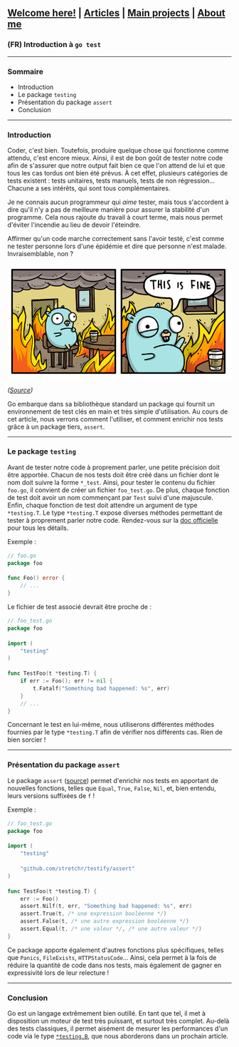 ## [Welcome here!](https://vpenando.github.io) | [Articles](https://vpenando.github.io/articles.html) | [Main projects](https://vpenando.github.io/projects.html) | [About me](https://vpenando.github.io/about.html)

### (FR) Introduction à `go test`

---

### Sommaire
* Introduction
* Le package `testing`
* Présentation du package `assert`
* Conclusion

---

### Introduction

Coder, c'est bien. Toutefois, produire quelque chose qui fonctionne comme attendu, c'est encore mieux. Ainsi, il est de bon goût de tester notre code afin de s'assurer que
notre output fait bien ce que l'on attend de lui et que tous les cas tordus ont bien été prévus. À cet effet, plusieurs catégories de tests existent : tests unitaires, tests manuels, tests de non régression... Chacune a ses intérêts, qui sont tous complémentaires.

Je ne connais aucun programmeur qui *aime* tester, mais tous s'accordent à dire qu'il n'y a pas de meilleure manière pour assurer la stabilité d'un programme. Cela nous rajoute du travail à court terme, mais nous permet d'éviter l'incendie au lieu de devoir l'éteindre.

Affirmer qu'un code marche correctement sans l'avoir testé, c'est comme ne tester personne lors d'une épidémie et dire que personne n'est malade. Invraisemblable, non ?

<img src="this_is_fine_go.png" align="center" />

*([Source](https://github.com/ashleymcnamara/gophers))*

Go embarque dans sa bibliothèque standard un package qui fournit un environnement de test clés en main et très simple d'utilisation. Au cours de cet article, nous verrons comment l'utiliser, et comment enrichir nos tests grâce à un package tiers, `assert`.

---

### Le package `testing`

Avant de tester notre code à proprement parler, une petite précision doit être apportée. Chacun de nos tests doit être créé dans un fichier dont le nom doit suivre la forme `*_test`. Ainsi, pour tester le contenu du fichier `foo.go`, il convient de créer un fichier `foo_test.go`. De plus, chaque fonction de test doit avoir un nom commençant par `Test` suivi d'une majuscule. Enfin, chaque fonction de test doit attendre un argument de type `*testing.T`. Le type `*testing.T` expose diverses méthodes permettant de tester à proprement parler notre code. Rendez-vous sur la [doc officielle](https://golang.org/pkg/testing/#T) pour tous les détails.

Exemple :
```go
// foo.go
package foo

func Foo() error {
    // ...
}
```
Le fichier de test associé devrait être proche de :
```go
// foo_test.go
package foo

import (
    "testing"
)

func TestFoo(t *testing.T) {
    if err := Foo(); err != nil {
        t.Fatalf("Something bad happened: %s", err)
    }
    // ...
}
```
Concernant le test en lui-même, nous utiliserons différentes méthodes fournies par le type `*testing.T` afin de vérifier nos différents cas. Rien de bien sorcier !

---

### Présentation du package `assert`

Le package `assert` ([source](https://godoc.org/github.com/stretchr/testify/assert)) permet d'enrichir nos tests en apportant de nouvelles fonctions, telles que `Equal`, `True`, `False`, `Nil`, et, bien entendu, leurs versions suffixées de `f` !

Exemple :
```go
// foo_test.go
package foo

import (
    "testing"

    "github.com/stretchr/testify/assert"
)

func TestFoo(t *testing.T) {
    err := Foo()
    assert.Nilf(t, err, "Something bad happened: %s", err)
    assert.True(t, /* une expression booléenne */)
    assert.False(t, /* une autre expression booléenne */)
    assert.Equal(t, /* une valeur */, /* une autre valeur */)
}
```
Ce package apporte également d'autres fonctions plus spécifiques, telles que `Panics`, `FileExists`, `HTTPStatusCode`... Ainsi, cela permet à la fois de réduire la quantité de code dans nos tests, mais également de gagner en expressivité lors de leur relecture !

---

### Conclusion

Go est un langage extrêmement bien outillé. En tant que tel, il met à disposition un moteur de test très puissant, et surtout très complet. Au-delà des tests classiques, il permet aisément de mesurer les performances d'un code via le type [`*testing.B`](https://golang.org/pkg/testing/#B), que nous aborderons dans un prochain article.
